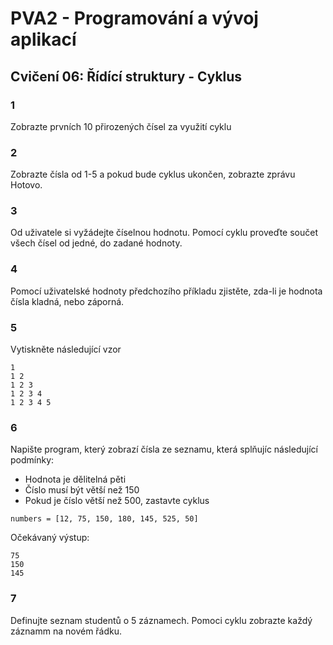 # PVA2 - Programování a vývoj aplikací
## Cvičení 06: Řídící struktury - Cyklus

### 1
Zobrazte prvních 10 přirozených čísel za využití cyklu

### 2
Zobrazte čísla od 1-5 a pokud bude cyklus ukončen, zobrazte zprávu Hotovo.


### 3
Od uživatele si vyžádejte číselnou hodnotu. Pomocí cyklu proveďte součet všech čísel od jedné, do zadané hodnoty.

### 4
Pomocí uživatelské hodnoty předchozího příkladu zjistěte, zda-li je hodnota čísla kladná, nebo záporná. 

### 5
Vytiskněte následující vzor
```
1 
1 2 
1 2 3 
1 2 3 4 
1 2 3 4 5
```

### 6
Napište program, který zobrazí čísla ze seznamu, která splňujíc následující podmínky:
* Hodnota je dělitelná pěti
* Číslo musí být větší než 150
* Pokud je číslo větší než 500, zastavte cyklus

`numbers = [12, 75, 150, 180, 145, 525, 50]`

Očekávaný výstup:
```
75
150
145
```

### 7
Definujte seznam studentů o 5 záznamech. Pomoci cyklu zobrazte každý záznamm na novém řádku.
